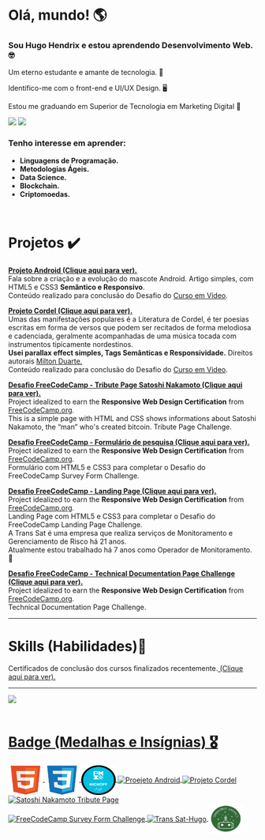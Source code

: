 <h1> Olá, mundo! 🌎</h1>
<h3>Sou Hugo Hendrix e estou aprendendo Desenvolvimento Web. 🤓</h3>

<p>Um eterno estudante e amante de tecnologia. 🧠</p>
<p>Identifico-me com o front-end e UI/UX Design. 🖥️ </p>
<p>Estou me graduando em Superior de Tecnologia em Marketing Digital 🚀</p>
<a href = "mailto:hugohendrixc@gmail.com"><img src="https://img.shields.io/badge/Gmail-D14836?style=for-the-badge&logo=gmail&logoColor=white" target="_blank"></a>
  <a href="https://www.linkedin.com/in/hugohendrix" target="_blank"><img src="https://img.shields.io/badge/-LinkedIn-%230077B5?style=for-the-badge&logo=linkedin&logoColor=white" target="_blank"></a> 

<p><h3>Tenho interesse em aprender: </h3> 
 <ul>
   <li><strong>Linguagens de Programação.</strong></li>
   <li><strong>Metodologias Ágeis.</strong></li>
   <li><strong>Data Science.</strong></li>
   <li><strong>Blockchain.</strong></li>
   <li><strong>Criptomoedas.</strong></li></p>
  </ul>
<br>
<div">
<h1>Projetos ✔️</h1>
<p><strong> <a href="https://hugohendrix.github.io/projeto-android/" target="_blank">Projeto Android (Clique aqui para ver).</a></strong>
  <br>Fala sobre a criação e a evolução do mascote Android. Artigo simples, com HTML5 e CSS3 <strong>Semântico e Responsivo</strong>. 
  <br>Conteúdo realizado para conclusão do Desafio do <a href="https://www.cursoemvideo.com/">Curso em Video</a>.</p>
 
 <p><strong> <a href="https://hugohendrix.github.io/projeto-cordel/" target="_blank">Projeto Cordel (Clique aqui para ver).</a></strong> 
  <br>Umas das manifestações populares é a Literatura de Cordel, é ter poesias escritas em forma de versos que podem ser recitados de forma melodiosa e cadenciada, geralmente acompanhadas de uma música tocada com instrumentos tipicamente nordestinos. <strong> <br>Usei parallax effect simples, Tags Semânticas e Responsividade.</strong> Direitos autorais <a href="https://www.recantodasletras.com.br/poesias/3186743">Milton Duarte.</a> 
<br>Conteúdo realizado para conclusão do Desafio do <a href="https://www.cursoemvideo.com/">Curso em Video</a>. </p>
 
 <p><strong><a href="https://codepen.io/hugo_hendrix/full/PoOoRdZ">Desafio FreeCodeCamp - Tribute Page Satoshi Nakamoto (Clique aqui para ver).</a></strong>
  <br>Project idealized to earn the <strong>Responsive Web Design Certification</strong> from  <a href="https://www.freecodecamp.org/learn/">FreeCodeCamp.org</a>.
<br>This is a simple page with HTML and CSS shows informations about Satoshi Nakamoto, the “man” who's created bitcoin. Tribute Page Challenge. </p> 


 <p><strong><a href="https://codepen.io/hugo_hendrix/full/JjOdbwE">Desafio FreeCodeCamp - Formulário de pesquisa (Clique aqui para ver).</a></strong>
  <br>Project idealized to earn the <strong>Responsive Web Design Certification</strong> from  <a href="https://www.freecodecamp.org/learn/">FreeCodeCamp.org</a>.
<br> Formulário com HTML5 e CSS3 para completar o Desafio do FreeCodeCamp Survey Form Challenge.</p> 

 <p><strong><a href="https://codepen.io/hugo_hendrix/full/ExbPpGN">Desafio FreeCodeCamp - Landing Page (Clique aqui para ver).</a></strong>
  <br>Project idealized to earn the <strong>Responsive Web Design Certification</strong> from  <a href="https://www.freecodecamp.org/learn/">FreeCodeCamp.org</a>.
<br> Landing Page com HTML5 e CSS3 para completar o Desafio do FreeCodeCamp Landing Page Challenge.<br> 
A Trans Sat é uma empresa que realiza serviços de Monitoramento e Gerenciamento de Risco há 21 anos.<br>
Atualmente estou trabalhado há 7 anos como Operador de Monitoramento. 💙</p>

 <p><strong><a href="https://codepen.io/hugo_hendrix/full/VwrjjLv">Desafio FreeCodeCamp - Technical Documentation Page Challenge (Clique aqui para ver).</a></strong>
  <br>Project idealized to earn the <strong>Responsive Web Design Certification</strong> from  <a href="https://www.freecodecamp.org/learn/">FreeCodeCamp.org</a>.
<br>Technical Documentation Page Challenge.<br> 

</div>  
<hr>
<h1>Skills (Habilidades)💪 </h1>
  <p>Certificados de conclusão dos cursos finalizados recentemente.<a href="https://github.com/HugoHendrix/Certificados" target="_blank"> (Clique aqui para ver).</a></p>
  <hr>
<div align="left">
  <a href="https://github.com/hugohendrix">
  <img height="180em" src="https://github-readme-stats.vercel.app/api/top-langs/?username=hugohendrix&layout=compact&langs_count=7&theme=dark"/>
    <div style="display: inline_block"><br>
      
      
  <h1>Badge (Medalhas e Insígnias) 🎖️</h1>
  <img align="center" alt="hugo-HTML" title="HTML5" height="60" width="70" src="https://raw.githubusercontent.com/devicons/devicon/master/icons/html5/html5-original.svg">
      
  
  <img align="center" alt="hugo-CSS" title="CSS3" height="60" width="70" src="https://raw.githubusercontent.com/devicons/devicon/master/icons/css3/css3-original.svg">
  
  <img align="center" alt="Kickoff Badge (Gerenciamento de projetos Ágil)" title="Kickoff Badge (Gerenciamento de projetos Ágil)" height="60" width="70" src="https://raw.githubusercontent.com/HugoHendrix/Certificados/5a1b7976c332b38e904e54ae87c8a95b749eb3f9/Desenvolvimento%20Pessoal/Kickoff-Badge.png">
  
  <img align="center" alt="Proejeto Android" title="Projeto Android - Desafio do Curso em Video"  height="60" width="70" src="https://camo.githubusercontent.com/1627b8586a22db3a6a8f38d9b9a51a79ea3e2b1542619c84d953773a9c07e778/68747470733a2f2f69636f6e617263686976652e636f6d2f646f776e6c6f61642f6938333831392f64657369676e626f6c74732f637574652d736f6369616c2d323031342f416e64726f69642e69636f">
      
 <img align="center" alt="Projeto Cordel" title="Projeto Cordel - Desafio do Curso em Video" height="60" width="70" src="https://www.pikpng.com/pngl/b/313-3136065_desert-image-illustration-cacto-xilogravura-png-clipart.png">
      
  <img align="center" alt="Satoshi Nakamoto Tribute Page" title="Satoshi Nakamoto Badge - FreeCodeCamp Tribute Page Challenge" height="60" width="70" src="https://icons.iconarchive.com/icons/paomedia/small-n-flat/256/bitcoin-icon.png">

   <img align="center" alt="FreeCodeCamp Survey Form Challenge" title="FreeCodeCamp Survey Form Challenge." height="60" width="70" src="https://freeiconshop.com/wp-content/uploads/edd/search-var-flat.png">    
    
 <img align="center" alt="Trans Sat-Hugo" title="Trans Sat Badge - FreeCodeCamp Landing Page Challenge" height="60" width="70" src="https://www.grtranssat.com.br/images/favicn-256.png">
 

  <img align="center" alt="Camper Badge" title="FreeCodeCamp Badge - 300 hours Responsive Web Design Certification"  height="60" width="70"               src="https://raw.githubusercontent.com/HugoHendrix/Certificados/a7d92eabf1fe9f8c7b767c8845282f90c9d421ea/Dev/CamperBot-removebg-preview.png">     
</div>
</div>

##
